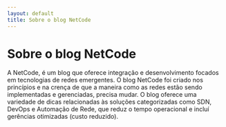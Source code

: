 ```yaml
---
layout: default
title: Sobre o blog NetCode
---
```


<div class="post">
	<h1 class="pageTitle">Sobre o blog NetCode</h1>	
	<p>A NetCode, é um blog que oferece integração e desenvolvimento focados em tecnologias de redes emergentes. O blog NetCode foi criado nos princípios e na crença de que a maneira como as redes estão sendo implementadas e gerenciadas, precisa mudar. O blog oferece uma variedade de dicas relacionadas às soluções categorizadas como SDN, DevOps e Automação de Rede, que reduz o tempo operacional e incluí gerências otimizadas (custo reduzido).</p>
	
	
</div>

